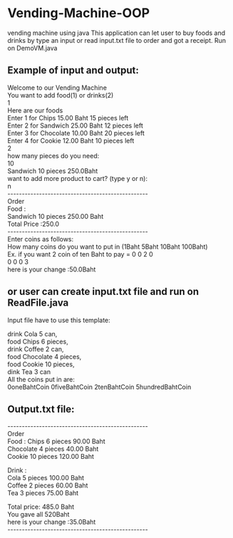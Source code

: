 # Vending-Machine-OOP
vending machine using java 
This application can let user to buy foods and drinks by type an input or read input.txt file to order and got a receipt.
Run on DemoVM.java

## Example of input and output:

Welcome to our Vending Machine<br>
You want to add food(1) or drinks(2)<br>
1<br>
Here are our foods<br>
Enter 1 for Chips            15.00 Baht    15 pieces left <br>
Enter 2 for Sandwich         25.00 Baht    12 pieces left <br>
Enter 3 for Chocolate        10.00 Baht    20 pieces left <br>
Enter 4 for Cookie           12.00 Baht    10 pieces left <br>
2<br>
how many pieces do you need: <br>
10<br>
Sandwich  10 pieces  250.0Baht<br>
want to add more product to cart? (type y or n): <br>
n<br>
-------------------------------------------------<br>
Order<br>
Food :<br>
Sandwich  10 pieces 250.00 Baht <br>
Total Price :250.0<br>
-------------------------------------------------<br>
 Enter coins as follows: <br>
 How many coins do you want to put in (1Baht 5Baht 10Baht 100Baht)<br>
 Ex. if you want 2 coin of ten Baht to pay = 0 0 2 0  <br>
0 0 0 3<br>
here is your change :50.0Baht<br>

## or user can create input.txt file and run on ReadFile.java 
Input file have to use this template:

drink Cola 5 can, <br>
food Chips 6 pieces,<br>
drink Coffee 2 can,<br>
food Chocolate 4 pieces,<br>
food Cookie 10 pieces,<br>
dink Tea 3 can<br>
All the coins put in are:<br>
0oneBahtCoin 0fiveBahtCoin 2tenBahtCoin 5hundredBahtCoin<br>

## Output.txt file: 
-------------------------------------------------<br>
Order<br>
Food :
Chips     6 pieces 90.00 Baht <br>
Chocolate 4 pieces 40.00 Baht <br>
Cookie    10 pieces 120.00 Baht <br>

Drink :<br>
Cola      5 pieces 100.00 Baht <br>
Coffee    2 pieces 60.00 Baht <br>
Tea       3 pieces 75.00 Baht <br>

Total price: 485.0 Baht<br>
You gave all 520Baht<br>
here is your change :35.0Baht<br>
-------------------------------------------------<br>




